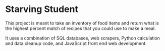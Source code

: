 # Starving Student

This project is meant to take an inventory of food items and return what is the highest percent match of recipes that you could use to make a meal.

It uses a combination of SQL databases, web scrapers, Python calculation and data cleanup code, and JavaScript front end web development.